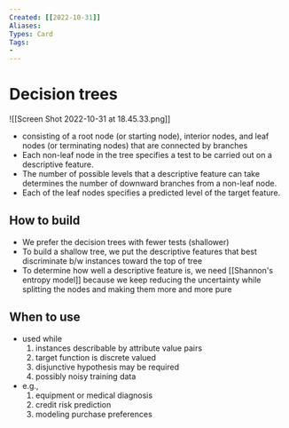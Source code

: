 ```yaml
---
Created: [[2022-10-31]]
Aliases: 
Types: Card
Tags: 
- 
---
```

# Decision trees
![[Screen Shot 2022-10-31 at 18.45.33.png]]
- consisting of a root node (or starting node), interior nodes, and leaf nodes (or terminating nodes) that are connected by branches
- Each non-leaf node in the tree specifies a test to be carried out on a descriptive feature. 
- The number of possible levels that a descriptive feature can take determines the number of downward branches from a non-leaf node. 
- Each of the leaf nodes specifies a predicted level of the target feature. 
## How to build
- We prefer the decision trees with fewer tests (shallower)
- To build a shallow tree, we put the descriptive features that best discriminate b/w instances toward the top of tree 
- To determine how well a descriptive feature is, we need [[Shannon's entropy model]] because we keep reducing the uncertainty while splitting the nodes and making them more and more pure
## When to use
- used while
  1. instances describable by attribute value pairs
  2. target function is discrete valued
  3. disjunctive hypothesis may be required
  4. possibly noisy training data
- e.g., 
  1. equipment or medical diagnosis
  2. credit risk prediction
  3. modeling purchase preferences